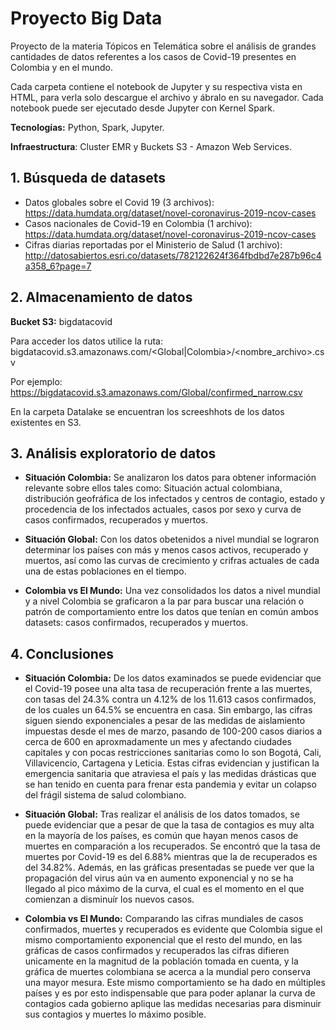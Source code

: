# Proyecto Big Data 
Proyecto de la materia Tópicos en Telemática sobre el análisis de grandes cantidades de datos referentes a los casos de Covid-19 presentes en Colombia y en el mundo.

Cada carpeta contiene el notebook de Jupyter y su respectiva vista en HTML, para verla solo descargue el archivo y ábralo en su navegador.
Cada notebook puede ser ejecutado desde Jupyter con Kernel Spark.

**Tecnologías:** Python, Spark, Jupyter.

**Infraestructura**: Cluster EMR y Buckets S3 - Amazon Web Services.

## 1. Búsqueda de datasets
- Datos globales sobre el Covid 19 (3 archivos): https://data.humdata.org/dataset/novel-coronavirus-2019-ncov-cases
- Casos nacionales de Covid-19 en Colombia (1 archivo): https://data.humdata.org/dataset/novel-coronavirus-2019-ncov-cases
- Cifras diarias reportadas por el Ministerio de Salud  (1 archivo): http://datosabiertos.esri.co/datasets/782122624f364fbdbd7e287b96c4a358_6?page=7

## 2. Almacenamiento de datos

**Bucket S3:** bigdatacovid

Para acceder  los datos utilice la ruta: bigdatacovid.s3.amazonaws.com/<Global|Colombia>/<nombre_archivo>.csv

Por ejemplo: https://bigdatacovid.s3.amazonaws.com/Global/confirmed_narrow.csv

En la carpeta Datalake se encuentran los screeshhots de los datos existentes en S3.

## 3. Análisis exploratorio de datos

- **Situación Colombia:** Se analizaron los datos para obtener información relevante sobre ellos tales como: Situación actual colombiana, distribución geofráfica de los infectados y centros de contagio, estado y procedencia de los infectados actuales, casos por sexo y curva de casos confirmados, recuperados y muertos.

- **Situación Global:** Con los datos obetenidos a nivel mundial se lograron determinar los países con más y menos casos activos, recuperado y muertos, así como las curvas de crecimiento y crifras actuales de cada una de estas poblaciones en el tiempo.

- **Colombia vs El Mundo:** Una vez consolidados los datos a nivel mundial y a nivel Colombia se graficaron a la par para buscar una relación o patrón de comportamiento entre los datos que tenían en común ambos datasets: casos confirmados, recuperados y muertos.

## 4. Conclusiones

- **Situación Colombia:** De los datos examinados se puede evidenciar que el Covid-19 posee una alta tasa de recuperación frente a las muertes, con tasas del 24.3% contra un 4.12% de los 11.613 casos confirmados, de los cuales un 64.5% se encuentra en casa. Sin embargo, las cifras siguen siendo exponenciales a pesar de las medidas de aislamiento impuestas desde el mes de marzo, pasando de 100-200 casos diarios a cerca de 600 en aproxmadamente un mes y afectando ciudades capitales y con pocas restricciones sanitarias como lo son Bogotá, Cali, Villavicencio, Cartagena y Leticia. Estas cifras evidencian y justifican la emergencia sanitaria que atraviesa el país y las medidas drásticas que se han tenido en cuenta para frenar esta pandemia y evitar un colapso del frágil sistema de salud colombiano.

- **Situación Global:** Tras realizar el análisis de los datos tomados, se puede evidenciar que a pesar de que la tasa de contagios es muy alta en la mayoría de los países, es común que hayan menos casos de muertes en comparación a los recuperados. Se encontró que la tasa de muertes por Covid-19 es del 6.88% mientras que la de recuperados es del 34.82%. Además, en las gráficas presentadas se puede ver que la propagación del virus aún va en aumento exponencial y no se ha llegado al pico máximo de la curva, el cual es el momento en el que comienzan a disminuír los nuevos casos.

- **Colombia vs El Mundo:** Comparando las cifras mundiales de casos confirmados, muertes y recuperados es evidente que Colombia sigue el mismo comportamiento exponencial que el resto del mundo, en las gráficas de casos confirmados y recuperados las cifras difieren unicamente en la magnitud de la población tomada en cuenta, y la gráfica de muertes colombiana se acerca a la mundial pero conserva una mayor mesura. Este mismo comportamiento se ha dado en múltiples países y es por esto indispensable que para poder aplanar la curva de contagios cada gobierno aplique las medidas necesarias para disminuir sus contagios y muertes lo máximo posible.

